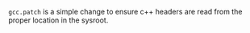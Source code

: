 `gcc.patch` is a simple change to ensure c++ headers are read from the proper
location in the sysroot.
